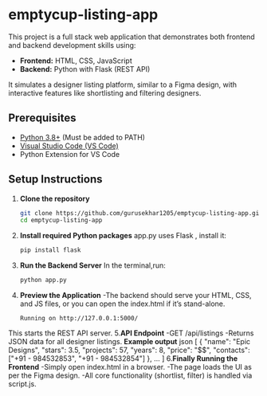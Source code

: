 # emptycup-listing-app

This project is a full stack web application that demonstrates both frontend and backend development skills using:

- **Frontend:** HTML, CSS, JavaScript
- **Backend:** Python with Flask (REST API)

It simulates a designer listing platform, similar to a Figma design, with interactive features like shortlisting and filtering designers.


## Prerequisites

- [Python 3.8+](https://www.python.org/downloads/) (Must be added to PATH)
- [Visual Studio Code (VS Code)](https://code.visualstudio.com/)
- Python Extension for VS Code

## Setup Instructions

1. **Clone the repository**
   ```bash
   git clone https://github.com/gurusekhar1205/emptycup-listing-app.git
   cd emptycup-listing-app
   
2. **Install required Python packages**
   app.py uses Flask , install it:
   ```bash
   pip install flask
   
3. **Run the Backend Server**
   In the terminal,run:
   ```bash
   python app.py
   
4. **Preview the Application**
   -The backend should serve your HTML, CSS, and JS files, or you can open the index.html if it’s stand-alone.
   ```nginx
   Running on http://127.0.0.1:5000/
  This starts the REST API server.
5.**API Endpoint**
  -GET /api/listings
  -Returns JSON data for all designer listings.
  **Example output**
  json 
  [
  {
    "name": "Epic Designs",
    "stars": 3.5,
    "projects": 57,
    "years": 8,
    "price": "$$",
    "contacts": ["+91 - 984532853", "+91 - 984532854"]
  },
  ...
]
6.**Finally Running the Frontend**
  -Simply open index.html in a browser.
  -The page loads the UI as per the Figma design.
  -All core functionality (shortlist, filter) is handled via script.js.



